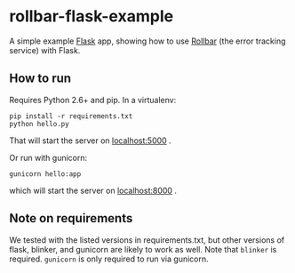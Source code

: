 # rollbar-flask-example

A simple example [Flask](http://flask.pocoo.org/) app, showing how to use [Rollbar](https://rollbar.com) (the error tracking service) with Flask.

## How to run

Requires Python 2.6+ and pip. In a virtualenv:

```
pip install -r requirements.txt
python hello.py
```

That will start the server on [localhost:5000](http://localhost:5000) .

Or run with gunicorn:

```
gunicorn hello:app
```

which will start the server on [localhost:8000](http://localhost:8000) .

## Note on requirements

We tested with the listed versions in requirements.txt, but other versions of flask, blinker, and gunicorn are likely to work as well. Note that `blinker` is required. `gunicorn` is only required to run via gunicorn.


